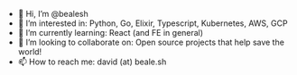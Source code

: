 - 👋 Hi, I’m @bealesh
- 👀 I’m interested in: Python, Go, Elixir, Typescript, Kubernetes, AWS, GCP
- 🌱 I’m currently learning: React (and FE in general)
- 💞️ I’m looking to collaborate on: Open source projects that help save the world!
- 📫 How to reach me: david (at) beale.sh

<!---
bealesh/bealesh is a ✨ special ✨ repository because its `README.md` (this file) appears on your GitHub profile.
You can click the Preview link to take a look at your changes.
--->
